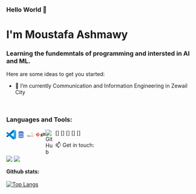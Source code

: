 ### Hello World 👋
<h1> I'm Moustafa Ashmawy </h1>
<h3>Learning the fundemntals of programming and intersted in AI and ML.
</h3>

Here are some ideas to get you started:

- 🔭 I’m currently Communication and Information Engineering in Zewail City
</div>


<br />

### Languages and Tools:

[<img align="left" alt="Visual Studio Code" width="26px" src="https://raw.githubusercontent.com/github/explore/80688e429a7d4ef2fca1e82350fe8e3517d3494d/topics/visual-studio-code/visual-studio-code.png" />]
[<img align="left" alt="SQL" width="26px" src="https://raw.githubusercontent.com/github/explore/80688e429a7d4ef2fca1e82350fe8e3517d3494d/topics/sql/sql.png" />]
[<img align="left" alt="MySQL" width="26px" src="https://raw.githubusercontent.com/github/explore/80688e429a7d4ef2fca1e82350fe8e3517d3494d/topics/mysql/mysql.png" />]
[<img align="left" alt="Git" width="26px" src="https://raw.githubusercontent.com/github/explore/80688e429a7d4ef2fca1e82350fe8e3517d3494d/topics/git/git.png" />]
[<img align="left" alt="GitHub" width="26px" src="https://i.ibb.co/P4M4chF/github-icon-38976.png" />]



📫 Get in touch: 

 <a href="https://www.linkedin.com/in/mouashmawy"><img src="https://img.shields.io/badge/LinkedIn-0077B5?style=for-the-badge&logo=linkedin&logoColor=white"></a>
 <a href="https://www.facebook.com/mmashraf9"><img src="https://seeklogo.com/images/F/facebook-logo-CE3032F01E-seeklogo.com.png"></a>


<b>Github stats:</b> <br><br>
[![Top Langs](https://github-readme-stats.vercel.app/api/top-langs/?username=alielmala&layout=compact)](https://github.com/mouashmawy/github-readme-stats)

